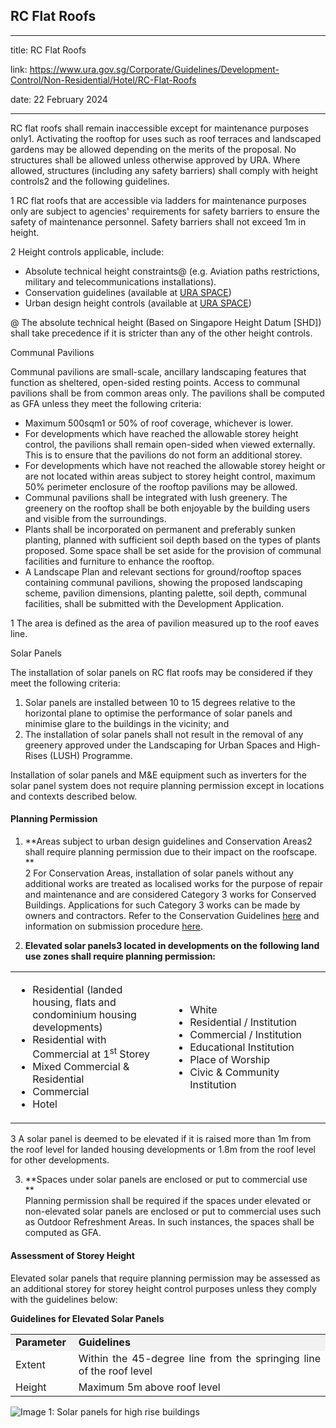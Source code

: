 ## RC Flat Roofs
---
title: RC Flat Roofs

link: https://www.ura.gov.sg/Corporate/Guidelines/Development-Control/Non-Residential/Hotel/RC-Flat-Roofs

date: 22 February 2024

---


RC flat roofs shall remain inaccessible except for maintenance purposes only1. Activating the rooftop for uses such as roof terraces and landscaped gardens may be allowed depending on the merits of the proposal. No structures shall be allowed unless otherwise approved by URA. Where allowed, structures (including any safety barriers) shall comply with height controls2 and the following guidelines.

1 RC flat roofs that are accessible via ladders for maintenance purposes only are subject to agencies' requirements for safety barriers to ensure the safety of maintenance personnel. Safety barriers shall not exceed 1m in height.

2 Height controls applicable, include:

-   Absolute technical height constraints@ (e.g. Aviation paths restrictions, military and telecommunications installations).
-   Conservation guidelines (available at [URA SPACE](https://www.ura.gov.sg/maps/?service=STB))
-   Urban design height controls (available at [URA SPACE](https://www.ura.gov.sg/maps/?service=STB))

@ The absolute technical height (Based on Singapore Height Datum \[SHD\]) shall take precedence if it is stricter than any of the other height controls.

Communal Pavilions

Communal pavilions are small-scale, ancillary landscaping features that function as sheltered, open-sided resting points. Access to communal pavilions shall be from common areas only. The pavilions shall be computed as GFA unless they meet the following criteria:

-   Maximum 500sqm1 or 50% of roof coverage, whichever is lower.
-   For developments which have reached the allowable storey height control, the pavilions shall remain open-sided when viewed externally. This is to ensure that the pavilions do not form an additional storey.
-   For developments which have not reached the allowable storey height or are not located within areas subject to storey height control, maximum 50% perimeter enclosure of the rooftop pavilions may be allowed.
-   Communal pavilions shall be integrated with lush greenery. The greenery on the rooftop shall be both enjoyable by the building users and visible from the surroundings.
-   Plants shall be incorporated on permanent and preferably sunken planting, planned with sufficient soil depth based on the types of plants proposed. Some space shall be set aside for the provision of communal facilities and furniture to enhance the rooftop.
-   A Landscape Plan and relevant sections for ground/rooftop spaces containing communal pavilions, showing the proposed landscaping scheme, pavilion dimensions, planting palette, soil depth, communal facilities, shall be submitted with the Development Application.

1 The area is defined as the area of pavilion measured up to the roof eaves line.

Solar Panels

The installation of solar panels on RC flat roofs may be considered if they meet the following criteria:

1.  Solar panels are installed between 10 to 15 degrees relative to the horizontal plane to optimise the performance of solar panels and minimise glare to the buildings in the vicinity; and
2.  The installation of solar panels shall not result in the removal of any greenery approved under the Landscaping for Urban Spaces and High-Rises (LUSH) Programme.

Installation of solar panels and M&E equipment such as inverters for the solar panel system does not require planning permission except in locations and contexts described below.

#### Planning Permission

1.  **Areas subject to urban design guidelines and Conservation Areas2 shall require planning permission due to their impact on the roofscape.  
    **  
    2 For Conservation Areas, installation of solar panels without any additional works are treated as localised works for the purpose of repair and maintenance and are considered Category 3 works for Conserved Buildings. Applications for such Category 3 works can be made by owners and contractors. Refer to the Conservation Guidelines [here](https://www.ura.gov.sg/Corporate/Guidelines/Conservation) and information on submission procedure [here](https://www.ura.gov.sg/Corporate/Guidelines/Conservation/Additions-Alterations/Types-Works).

2.  **Elevated solar panels3 located in developments on the following land use zones shall require planning permission:**

<table width="100%"><tbody><tr><td style="width: 50%;"><ul><li>Residential (landed housing, flats and condominium housing developments)</li><li>Residential with Commercial at 1<sup>st</sup> Storey</li><li>Mixed Commercial &amp; Residential</li><li>Commercial</li><li>Hotel</li></ul></td><td style="width: 50%;"><ul><li>White</li><li>Residential / Institution</li><li>Commercial / Institution</li><li>Educational Institution</li><li>Place of Worship</li><li>Civic &amp; Community Institution</li></ul></td></tr></tbody></table>

  
3 A solar panel is deemed to be elevated if it is raised more than 1m from the roof level for landed housing developments or 1.8m from the roof level for other developments.

3.  **Spaces under solar panels are enclosed or put to commercial use  
    **  
    Planning permission shall be required if the spaces under elevated or non-elevated solar panels are enclosed or put to commercial uses such as Outdoor Refreshment Areas. In such instances, the spaces shall be computed as GFA.

#### Assessment of Storey Height

Elevated solar panels that require planning permission may be assessed as an additional storey for storey height control purposes unless they comply with the guidelines below:

**Guidelines for Elevated Solar Panels**

<table width="100%"><tbody><tr><td style="width: 20%; text-align: justify; background-color: #f2f2f2;"><strong>Parameter</strong></td><td style="width: 80%; text-align: justify; background-color: #f2f2f2;"><strong>Guidelines</strong></td></tr><tr><td style="text-align: justify;">Extent</td><td style="text-align: justify;">Within the 45-degree line from the springing line of the roof level</td></tr><tr><td style="text-align: justify;">Height</td><td style="text-align: justify;">Maximum 5m above roof level</td></tr></tbody></table>

  
![Image 1: Solar panels for high rise buildings](https://www.ura.gov.sg/-/media/Corporate/Guidelines/Development-control/GFA/GFA54_Solar_Panels_Buildings.jpg?h=100%25&w=100%25)






